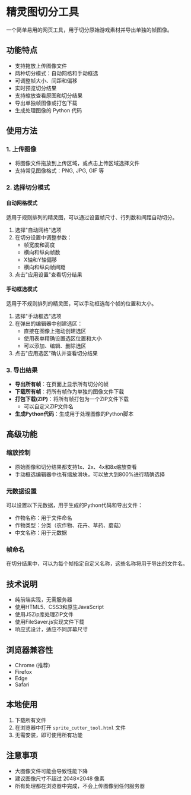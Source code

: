 # 精灵图切分工具

一个简单易用的网页工具，用于切分原始游戏素材并导出单独的帧图像。

## 功能特点

- 支持拖放上传图像文件
- 两种切分模式：自动网格和手动框选
- 可调整帧大小、间距和偏移
- 实时预览切分结果
- 支持缩放查看原图和切分结果
- 导出单独帧图像或打包下载
- 生成处理图像的 Python 代码

## 使用方法

### 1. 上传图像

- 将图像文件拖放到上传区域，或点击上传区域选择文件
- 支持常见图像格式：PNG, JPG, GIF 等

### 2. 选择切分模式

#### 自动网格模式

适用于规则排列的精灵图，可以通过设置帧尺寸、行列数和间距自动切分。

1. 选择"自动网格"选项
2. 在切分设置中调整参数：
   - 帧宽度和高度
   - 横向和纵向帧数
   - X轴和Y轴偏移
   - 横向和纵向帧间距
3. 点击"应用设置"查看切分结果

#### 手动框选模式

适用于不规则排列的精灵图，可以手动框选每个帧的位置和大小。

1. 选择"手动框选"选项
2. 在弹出的编辑器中创建选区：
   - 直接在图像上拖动创建选区
   - 使用表单精确设置选区位置和大小
   - 可以添加、编辑、删除选区
3. 点击"应用选区"确认并查看切分结果

### 3. 导出结果

- **导出所有帧**：在页面上显示所有切分的帧
- **下载所有帧**：将所有帧作为单独的图像文件下载
- **打包下载(ZIP)**：将所有帧打包为一个ZIP文件下载
  - 可以自定义ZIP文件名
- **生成Python代码**：生成用于处理图像的Python脚本

## 高级功能

### 缩放控制

- 原始图像和切分结果都支持1x、2x、4x和8x缩放查看
- 手动框选编辑器中也有缩放滑块，可以放大到800%进行精确选择

### 元数据设置

可以设置以下元数据，用于生成的Python代码和导出文件：

- 作物名称：用于文件命名
- 作物类型：分类（农作物、花卉、草药、蘑菇）
- 中文名称：用于元数据

### 帧命名

在切分结果中，可以为每个帧指定自定义名称，这些名称将用于导出的文件名。

## 技术说明

- 纯前端实现，无需服务器
- 使用HTML5、CSS3和原生JavaScript
- 使用JSZip库处理ZIP文件
- 使用FileSaver.js实现文件下载
- 响应式设计，适应不同屏幕尺寸

## 浏览器兼容性

- Chrome (推荐)
- Firefox
- Edge
- Safari

## 本地使用

1. 下载所有文件
2. 在浏览器中打开 `sprite_cutter_tool.html` 文件
3. 无需安装，即可使用所有功能

## 注意事项

- 大图像文件可能会导致性能下降
- 建议图像尺寸不超过 2048×2048 像素
- 所有处理都在浏览器中完成，不会上传图像到任何服务器 